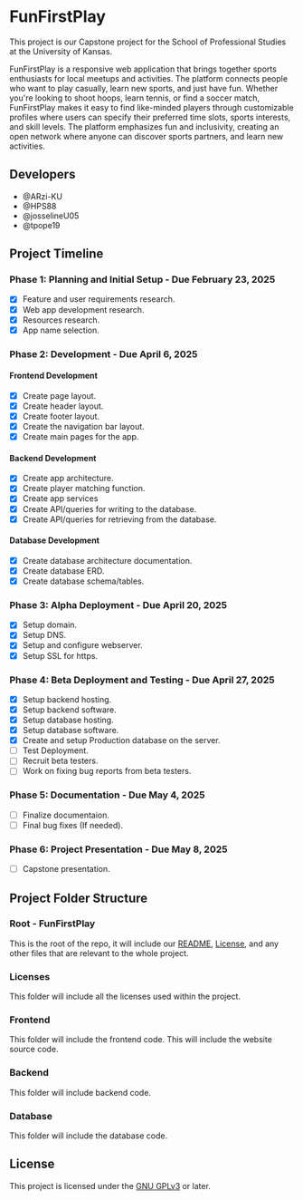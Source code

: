 # FunFirstPlay

This project is our Capstone project for the School of Professional Studies at the University of Kansas.

FunFirstPlay is a responsive web application that brings together sports enthusiasts for local meetups and activities. The platform connects people who want to play casually, learn new sports, and just have fun. Whether you're looking to shoot hoops, learn tennis, or find a soccer match, FunFirstPlay makes it easy to find like-minded players through customizable profiles where users can specify their preferred time slots, sports interests, and skill levels. The platform emphasizes fun and inclusivity, creating an open network where anyone can discover sports partners, and learn new activities.

## Developers

- @ARzi-KU
- @HPS88
- @josselineU05
- @tpope19

## Project Timeline

### Phase 1: Planning and Initial Setup - Due February 23, 2025

- [x] Feature and user requirements research.
- [x] Web app development research.
- [x] Resources research.
- [x] App name selection.

### Phase 2: Development - Due April 6, 2025

#### Frontend Development

- [x] Create page layout.
- [x] Create header layout.
- [x] Create footer layout.
- [x] Create the navigation bar layout.
- [x] Create main pages for the app.

#### Backend Development

- [x] Create app architecture.
- [x] Create player matching function.
- [x] Create app services
- [x] Create API/queries for writing to the database.
- [x] Create API/queries for retrieving from the database.

#### Database Development

- [x] Create database architecture documentation.
- [x] Create database ERD.
- [x] Create database schema/tables.

### Phase 3: Alpha Deployment - Due April 20, 2025

- [x] Setup domain.
- [x] Setup DNS.
- [x] Setup and configure webserver.
- [x] Setup SSL for https.

### Phase 4: Beta Deployment and Testing - Due April 27, 2025

- [x] Setup backend hosting.
- [x] Setup backend software.
- [x] Setup database hosting.
- [x] Setup database software.
- [x] Create and setup Production database on the server.
- [ ] Test Deployment.
- [ ] Recruit beta testers.
- [ ] Work on fixing bug reports from beta testers.

### Phase 5: Documentation - Due May 4, 2025

- [ ] Finalize documentaion.
- [ ] Final bug fixes \(If needed\).

### Phase 6: Project Presentation - Due May 8, 2025

- [ ] Capstone presentation.

## Project Folder Structure

### Root - FunFirstPlay

This is the root of the repo, it will include our [README](README.md), [License](./COPYING), and any other files that are relevant to the whole project.

### Licenses

This folder will include all the licenses used within the project.

### Frontend

This folder will include the frontend code. This will include the website source code.

### Backend

This folder will include backend code.

### Database

This folder will include the database code.

## License

This project is licensed under the [GNU GPLv3](./COPYING) or later.
